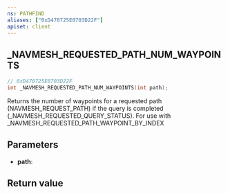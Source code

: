 ```yaml
---
ns: PATHFIND
aliases: ["0xD470725E0703D22F"]
apiset: client
---
```

## _NAVMESH_REQUESTED_PATH_NUM_WAYPOINTS

```c
// 0xD470725E0703D22F
int _NAVMESH_REQUESTED_PATH_NUM_WAYPOINTS(int path);
```

Returns the number of waypoints for a requested path (NAVMESH_REQUEST_PATH) if the query is completed (_NAVMESH_REQUESTED_QUERY_STATUS). For use with _NAVMESH_REQUESTED_PATH_WAYPOINT_BY_INDEX

## Parameters
* **path**:

## Return value

